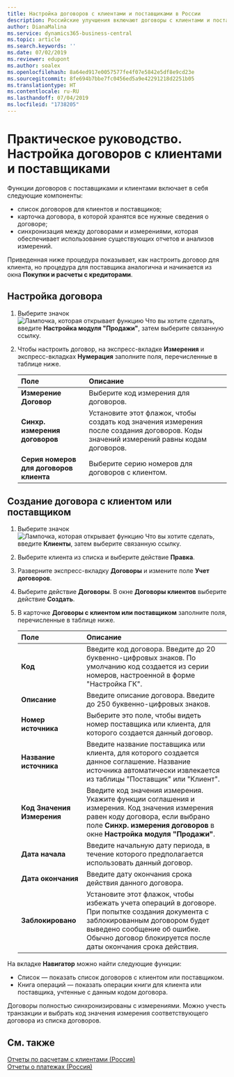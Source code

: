 ```yaml
---
title: Настройка договоров с клиентами и поставщиками в России
description: Российские улучшения включают договоры с клиентами и поставщиками.
author: DianaMalina
ms.service: dynamics365-business-central
ms.topic: article
ms.search.keywords: ''
ms.date: 07/02/2019
ms.reviewer: edupont
ms.author: soalex
ms.openlocfilehash: 8a64ed917e0057577fe4f07e5842e5df8e9cd23e
ms.sourcegitcommit: 8fe694b7bbe7fc0456ed5a9e42291218d2251b05
ms.translationtype: HT
ms.contentlocale: ru-RU
ms.lasthandoff: 07/04/2019
ms.locfileid: "1738205"
---
```

# <a name="how-to-set-up-customer-and-vendor-agreements"></a>Практическое руководство. Настройка договоров с клиентами и поставщиками

Функции договоров с поставщиками и клиентами включает в себя следующие компоненты:

- список договоров для клиентов и поставщиков;
- карточка договора, в которой хранятся все нужные сведения о договоре;
- синхронизация между договорами и измерениями, которая обеспечивает использование существующих отчетов и анализов измерений.

Приведенная ниже процедура показывает, как настроить договор для клиента, но процедура для поставщика аналогична и начинается из окна **Покупки и расчеты с кредиторами**.

## <a name="to-set-up-an-agreement"></a>Настройка договора

1. Выберите значок ![Лампочка, которая открывает функцию Что вы хотите сделать](../../media/ui-search/search_small.png "Что вы хотите сделать"), введите **Настройка модуля "Продажи"**, затем выберите связанную ссылку.

2. Чтобы настроить договор, на экспресс-вкладке **Измерения** и экспресс-вкладках **Нумерация** заполните поля, перечисленные в таблице ниже.

   | Поле                          | Описание         |
   | :----------------------------- | :------------------ |
   | **Измерение Договор**        | Выберите код измерения для договоров.             |
   | **Синхр. измерения договоров** | Установите этот флажок, чтобы создать код значения измерения после создания договоров. Коды значений измерений равны кодам договоров. |
   | **Серия номеров для договоров клиента**    | Выберите серию номеров для договоров с клиентом.        | 

## <a name="to-create-a-customer-or-vendor-agreement"></a>Создание договора с клиентом или поставщиком 

1. Выберите значок ![Лампочка, которая открывает функцию Что вы хотите сделать](../../media/ui-search/search_small.png "Что вы хотите сделать"), введите **Клиенты**, затем выберите связанную ссылку.

2. Выберите клиента из списка и выберите действие **Правка**.

3. Разверните экспресс-вкладку **Договоры** и измените поле **Учет договоров**.

4. Выберите действие **Договоры**. В окне **Договоры клиентов** выберите действие **Создать**.

5. В карточке **Договоры с клиентом или поставщиком** заполните поля, перечисленные в таблице ниже.

   | Поле                    | Описание                                                  |
   | :----------------------- | :----------------------------------------------------------- |
   | **Код**                 | Введите код договора. Введите до 20 буквенно-цифровых знаков. По умолчанию код создается из серии номеров, настроенной в форме "Настройка ГК". |
   | **Описание**          | Введите описание договора. Введите до 250 буквенно-цифровых знаков. |
   | **Номер источника**           | Выберите это поле, чтобы видеть номер поставщика или клиента, для которого создается данный договор. |
   | **Название источника**          | Введите название поставщика или клиента, для которого создается данное соглашение. Название источника автоматически извлекается из таблицы "Поставщик" или "Клиент". |
   | **Код Значения Измерения** | Введите код значения измерения. Укажите функции соглашения и измерения. Код значения измерения равен коду договора, если выбрано поле **Синхр. измерения договоров** в окне **Настройка модуля "Продажи"**. |
   | **Дата начала**        | Введите начальную дату периода, в течение которого предполагается использовать данный договор. |
   | **Дата окончания**          | Введите дату окончания срока действия данного договора.                  |
   | **Заблокировано**              | Установите этот флажок, чтобы избежать учета операций в договоре. При попытке создания документа с заблокированным договором будет выведено сообщение об ошибке. Обычно договор блокируется после даты окончания срока действия. |

На вкладке **Навигатор** можно найти следующие функции: 

- Список — показать список договоров с клиентом или поставщиком.
- Книга операций — показать операции книги для клиента или поставщика, учтенные с данным кодом договора. 

Договоры полностью синхронизированы с измерениями. Можно учесть транзакции и выбрать код значения измерения соответствующего договора из списка договоров.

## <a name="see-also"></a>См. также

[Отчеты по расчетам с клиентами (Россия)](Russian-Receivables-Reports.md)  
[Отчеты о платежах (Россия)](Russian-Payables-Reports.md)  
